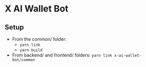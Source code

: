 # X AI Wallet Bot

## Setup

- From the common/ folder: 
  - `yarn link`
  - `yarn build`
- From backend/ and frontend/ folders: `yarn link x-ai-wallet-bot/common`